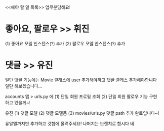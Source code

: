 <<해야 할 일 목록>>
업무분담해요!

# 좋아요, 팔로우 >> 휘진
(1) 좋아요 모델 인스턴스(?) 추가
(2) 팔로우 모델 인스턴스(?) 추가

# 댓글 >> 유진
일단 댓글 기능에는
Movie 클래스에 user 추가해야하고
댓글 클래스 추가해야합니다
일단 해보겠습니다...

accounts 앱 > urls.py 에 
(1) 단일 회원 프로필 조회
(2) 단일 회원 팔로우 기능 구현하고 있을께~!

유진
(1) 댓글 모델
(2) 댓글 모델폼
(3) movies/urls.py 댓글 path 추가
완료입니다~!


유알엘까지만 추가하고 깃헙에 올려주세요! 나머지는 브랜치로 합시다
네